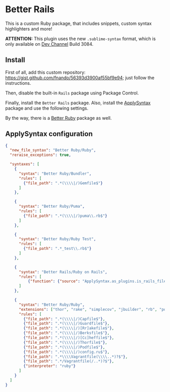 # Better Rails

This is a custom Ruby package, that includes snippets, custom syntax highlighters and more!

**ATTENTION:** This plugin uses the new `.sublime-syntax` format, which is only available on [Dev Channel](http://www.sublimetext.com/3dev) Build 3084.

## Install

First of all, add this custom repository: <https://gist.github.com/fnando/56393d3900af55bf9e94>; just follow the instructions.

Then, disable the built-in `Rails` package using Package Control.

Finally, install the `Better Rails` package. Also, install the [ApplySyntax](https://github.com/facelessuser/ApplySyntax) package and use the following settings.

By the way, there is a [Better Ruby](https://github.com/fnando/better-ruby-for-sublime-text) package as well.

## ApplySyntax configuration

```json
{
  "new_file_syntax": "Better Ruby/Ruby",
  "reraise_exceptions": true,

  "syntaxes": [
    {
      "syntax": "Better Ruby/Bundler",
      "rules": [
        {"file_path": ".*(\\\\|/)Gemfile$"}
      ]
    },

    {
      "syntax": "Better Ruby/Puma",
      "rules": [
        {"file_path": ".*(\\\\|/)puma\\.rb$"}
      ]
    },

    {
      "syntax": "Better Ruby/Ruby Test",
      "rules": [
        {"file_path": ".*_test\\.rb$"}
      ]
    },

    {
      "syntax": "Better Rails/Ruby on Rails",
      "rules": [
          {"function": {"source": "ApplySyntax.as_plugins.is_rails_file"}}
      ]
    },

    {
      "syntax": "Better Ruby/Ruby",
      "extensions": ["thor", "rake", "simplecov", "jbuilder", "rb", "podspec", "rabl"],
      "rules": [
        {"file_path": ".*(\\\\|/)Capfile$"},
        {"file_path": ".*(\\\\|/)Guardfile$"},
        {"file_path": ".*(\\\\|/)[Rr]akefile$"},
        {"file_path": ".*(\\\\|/)Berksfile$"},
        {"file_path": ".*(\\\\|/)[Cc]heffile$"},
        {"file_path": ".*(\\\\|/)Thorfile$"},
        {"file_path": ".*(\\\\|/)Podfile$"},
        {"file_path": ".*(\\\\|/)config.ru$"},
        {"file_path": ".*\\\\Vagrantfile(\\\\..*)?$"},
        {"file_path": ".*/Vagrantfile(/..*)?$"},
        {"interpreter": "ruby"}
      ]
    }
  ]
}
```
